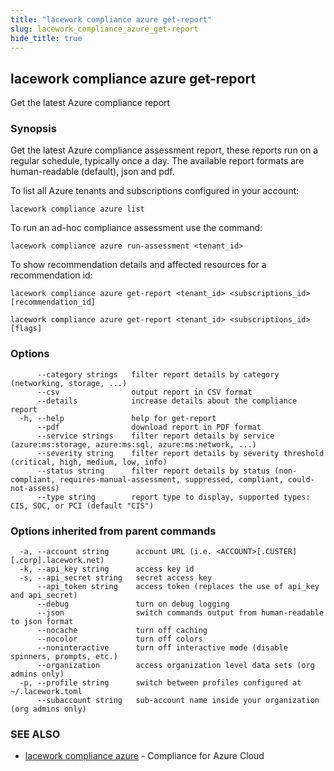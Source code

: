 ```yaml
---
title: "lacework compliance azure get-report"
slug: lacework_compliance_azure_get-report
hide_title: true
---
```


## lacework compliance azure get-report

Get the latest Azure compliance report

### Synopsis

Get the latest Azure compliance assessment report, these reports run on a regular schedule,
typically once a day. The available report formats are human-readable (default), json and pdf.

To list all Azure tenants and subscriptions configured in your account:

    lacework compliance azure list

To run an ad-hoc compliance assessment use the command:

    lacework compliance azure run-assessment <tenant_id>

To show recommendation details and affected resources for a recommendation id:

    lacework compliance azure get-report <tenant_id> <subscriptions_id> [recommendation_id]


```
lacework compliance azure get-report <tenant_id> <subscriptions_id> [flags]
```

### Options

```
      --category strings   filter report details by category (networking, storage, ...)
      --csv                output report in CSV format
      --details            increase details about the compliance report
  -h, --help               help for get-report
      --pdf                download report in PDF format
      --service strings    filter report details by service (azure:ms:storage, azure:ms:sql, azure:ms:network, ...)
      --severity string    filter report details by severity threshold (critical, high, medium, low, info)
      --status string      filter report details by status (non-compliant, requires-manual-assessment, suppressed, compliant, could-not-assess)
      --type string        report type to display, supported types: CIS, SOC, or PCI (default "CIS")
```

### Options inherited from parent commands

```
  -a, --account string      account URL (i.e. <ACCOUNT>[.CUSTER][.corp].lacework.net)
  -k, --api_key string      access key id
  -s, --api_secret string   secret access key
      --api_token string    access token (replaces the use of api_key and api_secret)
      --debug               turn on debug logging
      --json                switch commands output from human-readable to json format
      --nocache             turn off caching
      --nocolor             turn off colors
      --noninteractive      turn off interactive mode (disable spinners, prompts, etc.)
      --organization        access organization level data sets (org admins only)
  -p, --profile string      switch between profiles configured at ~/.lacework.toml
      --subaccount string   sub-account name inside your organization (org admins only)
```

### SEE ALSO

* [lacework compliance azure](lacework_compliance_azure.md)	 - Compliance for Azure Cloud

